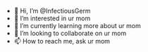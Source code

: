 - 👋 Hi, I’m @InfectiousGerm
- 👀 I’m interested in ur mom
- 🌱 I’m currently learning more about ur mom
- 💞️ I’m looking to collaborate on ur mom
- 📫 How to reach me, ask ur mom

<!---
InfectiousGerm/InfectiousGerm is a ✨ special ✨ repository because its `README.md` (this file) appears on your GitHub profile.
You can click the Preview link to take a look at your changes.
--->
